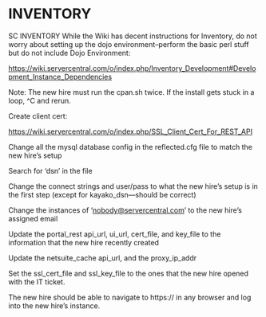 # INVENTORY
SC INVENTORY
While the Wiki has decent instructions for Inventory, do not worry about setting up the dojo environment–perform the basic perl stuff but do not include Dojo Environment:

https://wiki.servercentral.com/o/index.php/Inventory_Development#Development_Instance_Dependencies

Note: The new hire must run the cpan.sh twice. If the install gets stuck in a loop, ^C and rerun.

Create client cert: 

https://wiki.servercentral.com/o/index.php/SSL_Client_Cert_For_REST_API 

Change all the mysql database config in the reflected.cfg file to match the new hire’s setup 

Search for ‘dsn’ in the file 

Change the connect strings and user/pass to what the new hire’s setup is in the first step (except for kayako_dsn—should be correct) 

Change the instances of ‘nobody@servercentral.com’ to the new hire’s assigned email

Update the portal_rest api_url, ui_url, cert_file, and key_file to the information that the new hire recently created 

Update the netsuite_cache api_url, and the proxy_ip_addr 

Set the ssl_cert_file and ssl_key_file to the ones that the new hire opened with the IT ticket. 

The new hire should be able to navigate to https://<server hostname> in any browser and log into the new hire’s instance.
